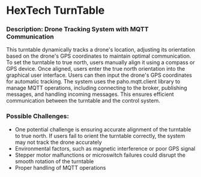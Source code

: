 # HexTech TurnTable
###  Description: Drone Tracking System with MQTT Communication

This turntable dynamically tracks a drone's location,  adjusting its orientation based on the drone's GPS coordinates to maintain optimal communication. To set the turntable to true north, users manually align it using a compass or GPS device. Once aligned, users enter the true north orientation into the graphical user interface. Users can then input the drone's GPS coordinates for automatic tracking. The system uses the paho.mqtt.client library to manage MQTT operations, including connecting to the broker, publishing messages, and handling incoming messages. This ensures efficient communication between the turntable and the control system.


### Possible Challenges:
- One potential challenge is ensuring accurate alignment of the turntable to true north. If users fail to orient the turntable correctly, the system may not track the drone accurately
- Environmental factors, such as magnetic interference or poor GPS signal
- Stepper motor malfunctions or microswitch failures could disrupt the smooth rotation of the turntable
- Proper handling of MQTT operations
